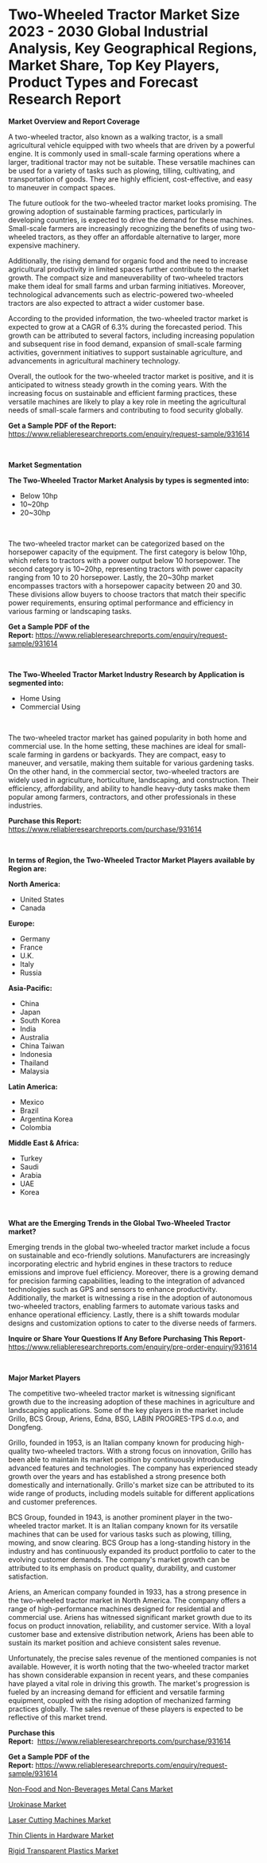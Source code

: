<p><h1>Two-Wheeled Tractor Market Size 2023 - 2030 Global Industrial Analysis, Key Geographical Regions, Market Share, Top Key Players, Product Types and Forecast Research Report</h1></p><p><strong>Market Overview and Report Coverage</strong></p>
<p><p>A two-wheeled tractor, also known as a walking tractor, is a small agricultural vehicle equipped with two wheels that are driven by a powerful engine. It is commonly used in small-scale farming operations where a larger, traditional tractor may not be suitable. These versatile machines can be used for a variety of tasks such as plowing, tilling, cultivating, and transportation of goods. They are highly efficient, cost-effective, and easy to maneuver in compact spaces.</p><p>The future outlook for the two-wheeled tractor market looks promising. The growing adoption of sustainable farming practices, particularly in developing countries, is expected to drive the demand for these machines. Small-scale farmers are increasingly recognizing the benefits of using two-wheeled tractors, as they offer an affordable alternative to larger, more expensive machinery.</p><p>Additionally, the rising demand for organic food and the need to increase agricultural productivity in limited spaces further contribute to the market growth. The compact size and maneuverability of two-wheeled tractors make them ideal for small farms and urban farming initiatives. Moreover, technological advancements such as electric-powered two-wheeled tractors are also expected to attract a wider customer base.</p><p>According to the provided information, the two-wheeled tractor market is expected to grow at a CAGR of 6.3% during the forecasted period. This growth can be attributed to several factors, including increasing population and subsequent rise in food demand, expansion of small-scale farming activities, government initiatives to support sustainable agriculture, and advancements in agricultural machinery technology.</p><p>Overall, the outlook for the two-wheeled tractor market is positive, and it is anticipated to witness steady growth in the coming years. With the increasing focus on sustainable and efficient farming practices, these versatile machines are likely to play a key role in meeting the agricultural needs of small-scale farmers and contributing to food security globally.</p></p>
<p><strong>Get a Sample PDF of the Report:</strong> <a href="https://www.reliableresearchreports.com/enquiry/request-sample/931614">https://www.reliableresearchreports.com/enquiry/request-sample/931614</a></p>
<p>&nbsp;</p>
<p><strong>Market Segmentation</strong></p>
<p><strong>The Two-Wheeled Tractor Market Analysis by types is segmented into:</strong></p>
<p><ul><li>Below 10hp</li><li>10~20hp</li><li>20~30hp</li></ul></p>
<p>&nbsp;</p>
<p><p>The two-wheeled tractor market can be categorized based on the horsepower capacity of the equipment. The first category is below 10hp, which refers to tractors with a power output below 10 horsepower. The second category is 10~20hp, representing tractors with power capacity ranging from 10 to 20 horsepower. Lastly, the 20~30hp market encompasses tractors with a horsepower capacity between 20 and 30. These divisions allow buyers to choose tractors that match their specific power requirements, ensuring optimal performance and efficiency in various farming or landscaping tasks.</p></p>
<p><strong>Get a Sample PDF of the Report:</strong>&nbsp;<a href="https://www.reliableresearchreports.com/enquiry/request-sample/931614">https://www.reliableresearchreports.com/enquiry/request-sample/931614</a></p>
<p>&nbsp;</p>
<p><strong>The Two-Wheeled Tractor Market Industry Research by Application is segmented into:</strong></p>
<p><ul><li>Home Using</li><li>Commercial Using</li></ul></p>
<p>&nbsp;</p>
<p><p>The two-wheeled tractor market has gained popularity in both home and commercial use. In the home setting, these machines are ideal for small-scale farming in gardens or backyards. They are compact, easy to maneuver, and versatile, making them suitable for various gardening tasks. On the other hand, in the commercial sector, two-wheeled tractors are widely used in agriculture, horticulture, landscaping, and construction. Their efficiency, affordability, and ability to handle heavy-duty tasks make them popular among farmers, contractors, and other professionals in these industries.</p></p>
<p><strong>Purchase this Report:</strong>&nbsp; <a href="https://www.reliableresearchreports.com/purchase/931614">https://www.reliableresearchreports.com/purchase/931614</a></p>
<p>&nbsp;</p>
<p><strong>In terms of Region, the Two-Wheeled Tractor Market Players available by Region are:</strong></p>
<p>
    <p> <strong> North America: </strong>
        <ul>
            <li>United States</li>
            <li>Canada</li>
        </ul>
        </p> 
    <p> <strong> Europe: </strong>
        <ul>
            <li>Germany</li>
            <li>France</li>
            <li>U.K.</li>
            <li>Italy</li>
            <li>Russia</li>
        </ul>
        </p> 
    <p> <strong> Asia-Pacific: </strong>
        <ul>
            <li>China</li>
            <li>Japan</li>
            <li>South Korea</li>
            <li>India</li>
            <li>Australia</li>
            <li>China Taiwan</li>
            <li>Indonesia</li>
            <li>Thailand</li>
            <li>Malaysia</li>
        </ul>
        </p> 
    <p> <strong> Latin America: </strong>
        <ul>
            <li>Mexico</li>
            <li>Brazil</li>
            <li>Argentina Korea</li>
            <li>Colombia</li>
        </ul>
        </p> 
    <p> <strong> Middle East & Africa: </strong>
        <ul>
            <li>Turkey</li>
            <li>Saudi</li>
            <li>Arabia</li>
            <li>UAE</li>
            <li>Korea</li>
        </ul>
    </p>
    </p>
<p>&nbsp;</p>
<p><strong>What are the Emerging Trends in the Global Two-Wheeled Tractor market?</strong></p>
<p><p>Emerging trends in the global two-wheeled tractor market include a focus on sustainable and eco-friendly solutions. Manufacturers are increasingly incorporating electric and hybrid engines in these tractors to reduce emissions and improve fuel efficiency. Moreover, there is a growing demand for precision farming capabilities, leading to the integration of advanced technologies such as GPS and sensors to enhance productivity. Additionally, the market is witnessing a rise in the adoption of autonomous two-wheeled tractors, enabling farmers to automate various tasks and enhance operational efficiency. Lastly, there is a shift towards modular designs and customization options to cater to the diverse needs of farmers.</p></p>
<p><strong>Inquire or Share Your Questions If Any Before Purchasing This Report</strong>- <a href="https://www.reliableresearchreports.com/enquiry/pre-order-enquiry/931614">https://www.reliableresearchreports.com/enquiry/pre-order-enquiry/931614</a></p>
<p>&nbsp;</p>
<p><strong>Major Market Players</strong></p>
<p><p>The competitive two-wheeled tractor market is witnessing significant growth due to the increasing adoption of these machines in agriculture and landscaping applications. Some of the key players in the market include Grillo, BCS Group, Ariens, Edna, BSG, LABIN PROGRES-TPS d.o.o, and Dongfeng.</p><p>Grillo, founded in 1953, is an Italian company known for producing high-quality two-wheeled tractors. With a strong focus on innovation, Grillo has been able to maintain its market position by continuously introducing advanced features and technologies. The company has experienced steady growth over the years and has established a strong presence both domestically and internationally. Grillo's market size can be attributed to its wide range of products, including models suitable for different applications and customer preferences.</p><p>BCS Group, founded in 1943, is another prominent player in the two-wheeled tractor market. It is an Italian company known for its versatile machines that can be used for various tasks such as plowing, tilling, mowing, and snow clearing. BCS Group has a long-standing history in the industry and has continuously expanded its product portfolio to cater to the evolving customer demands. The company's market growth can be attributed to its emphasis on product quality, durability, and customer satisfaction.</p><p>Ariens, an American company founded in 1933, has a strong presence in the two-wheeled tractor market in North America. The company offers a range of high-performance machines designed for residential and commercial use. Ariens has witnessed significant market growth due to its focus on product innovation, reliability, and customer service. With a loyal customer base and extensive distribution network, Ariens has been able to sustain its market position and achieve consistent sales revenue.</p><p>Unfortunately, the precise sales revenue of the mentioned companies is not available. However, it is worth noting that the two-wheeled tractor market has shown considerable expansion in recent years, and these companies have played a vital role in driving this growth. The market's progression is fueled by an increasing demand for efficient and versatile farming equipment, coupled with the rising adoption of mechanized farming practices globally. The sales revenue of these players is expected to be reflective of this market trend.</p></p>
<p><strong>Purchase this Report:</strong>&nbsp;&nbsp;<a href="https://www.reliableresearchreports.com/purchase/931614">https://www.reliableresearchreports.com/purchase/931614</a></p>
<p></p>
<p><strong>Get a Sample PDF of the Report:</strong>&nbsp;<a href="https://www.reliableresearchreports.com/enquiry/request-sample/931614">https://www.reliableresearchreports.com/enquiry/request-sample/931614</a></p>
<p><p><a href="https://issuu.com/reportprime-2/docs/non-food-and-non-beverages-metal-cans-market-size-?fr=xKAE9_zU1NQ">Non-Food and Non-Beverages Metal Cans Market</a></p><p><a href="https://www.reportprime.com/urokinase-r11474">Urokinase Market</a></p><p><a href="https://www.reportprime.com/laser-cutting-machines-r7330">Laser Cutting Machines Market</a></p><p><a href="https://issuu.com/reportprime-2/docs/thin-clients-in-hardware-market-size-2030.pptx?fr=xKAE9_zU1NQ">Thin Clients in Hardware Market</a></p><p><a href="https://www.linkedin.com/pulse/rigid-transparent-plastics-market-research-report-unlocks-cqosc/">Rigid Transparent Plastics Market</a></p></p>